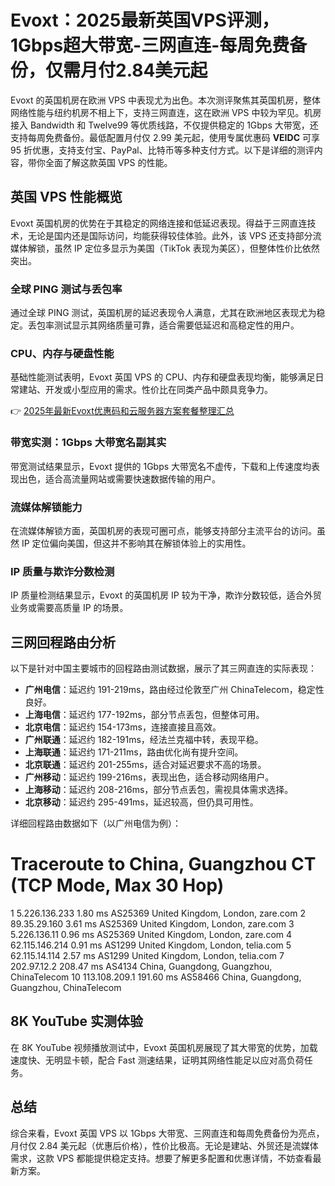 # Evoxt：2025最新英国VPS评测，1Gbps超大带宽-三网直连-每周免费备份，仅需月付2.84美元起

Evoxt 的英国机房在欧洲 VPS 中表现尤为出色。本次测评聚焦其英国机房，整体网络性能与纽约机房不相上下，支持三网直连，这在欧洲 VPS 中较为罕见。机房接入 Bandwidth 和 Twelve99 等优质线路，不仅提供稳定的 1Gbps 大带宽，还支持每周免费备份。最低配置月付仅 2.99 美元起，使用专属优惠码 **VEIDC** 可享 95 折优惠，支持支付宝、PayPal、比特币等多种支付方式。以下是详细的测评内容，带你全面了解这款英国 VPS 的性能。

## 英国 VPS 性能概览

Evoxt 英国机房的优势在于其稳定的网络连接和低延迟表现。得益于三网直连技术，无论是国内还是国际访问，均能获得较佳体验。此外，该 VPS 还支持部分流媒体解锁，虽然 IP 定位多显示为美国（TikTok 表现为美区），但整体性价比依然突出。

### 全球 PING 测试与丢包率

通过全球 PING 测试，英国机房的延迟表现令人满意，尤其在欧洲地区表现尤为稳定。丢包率测试显示其网络质量可靠，适合需要低延迟和高稳定性的用户。

### CPU、内存与硬盘性能

基础性能测试表明，Evoxt 英国 VPS 的 CPU、内存和硬盘表现均衡，能够满足日常建站、开发或小型应用的需求。性价比在同类产品中颇具竞争力。

👉 [2025年最新Evoxt优惠码和云服务器方案套餐整理汇总](https://bit.ly/evoxt)

### 带宽实测：1Gbps 大带宽名副其实

带宽测试结果显示，Evoxt 提供的 1Gbps 大带宽名不虚传，下载和上传速度均表现出色，适合高流量网站或需要快速数据传输的用户。

### 流媒体解锁能力

在流媒体解锁方面，英国机房的表现可圈可点，能够支持部分主流平台的访问。虽然 IP 定位偏向美国，但这并不影响其在解锁体验上的实用性。

### IP 质量与欺诈分数检测

IP 质量检测结果显示，Evoxt 的英国机房 IP 较为干净，欺诈分数较低，适合外贸业务或需要高质量 IP 的场景。

## 三网回程路由分析

以下是针对中国主要城市的回程路由测试数据，展示了其三网直连的实际表现：

- **广州电信**：延迟约 191-219ms，路由经过伦敦至广州 ChinaTelecom，稳定性良好。
- **上海电信**：延迟约 177-192ms，部分节点丢包，但整体可用。
- **北京电信**：延迟约 154-173ms，连接直接且高效。
- **广州联通**：延迟约 182-191ms，经法兰克福中转，表现平稳。
- **上海联通**：延迟约 171-211ms，路由优化尚有提升空间。
- **北京联通**：延迟约 201-255ms，适合对延迟要求不高的场景。
- **广州移动**：延迟约 199-216ms，表现出色，适合移动网络用户。
- **上海移动**：延迟约 208-216ms，部分节点丢包，需视具体需求选择。
- **北京移动**：延迟约 295-491ms，延迟较高，但仍具可用性。

详细回程路由数据如下（以广州电信为例）：

Traceroute to China, Guangzhou CT (TCP Mode, Max 30 Hop)
============================================================
 1  5.226.136.233  1.80 ms  AS25369  United Kingdom, London, zare.com
 2  89.35.29.160  3.61 ms  AS25369  United Kingdom, London, zare.com
 3  5.226.136.11  0.96 ms  AS25369  United Kingdom, London, zare.com
 4  62.115.146.214  0.91 ms  AS1299  United Kingdom, London, telia.com
 5  62.115.14.114  2.57 ms  AS1299  United Kingdom, London, telia.com
 7  202.97.12.2  208.47 ms  AS4134  China, Guangdong, Guangzhou, ChinaTelecom
10  113.108.209.1  191.60 ms  AS58466  China, Guangdong, Guangzhou, ChinaTelecom

## 8K YouTube 实测体验

在 8K YouTube 视频播放测试中，Evoxt 英国机房展现了其大带宽的优势，加载速度快、无明显卡顿，配合 Fast 测速结果，证明其网络性能足以应对高负荷任务。

## 总结

综合来看，Evoxt 英国 VPS 以 1Gbps 大带宽、三网直连和每周免费备份为亮点，月付仅 2.84 美元起（优惠后价格），性价比极高。无论是建站、外贸还是流媒体需求，这款 VPS 都能提供稳定支持。想要了解更多配置和优惠详情，不妨查看最新方案。
